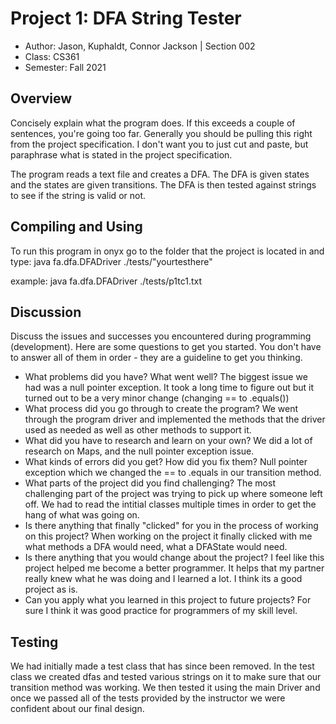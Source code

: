 # Project 1: DFA String Tester

* Author: Jason, Kuphaldt, Connor Jackson | Section 002
* Class: CS361 
* Semester: Fall 2021

## Overview

Concisely explain what the program does. If this exceeds a couple of
sentences, you're going too far. Generally you should be pulling this
right from the project specification. I don't want you to just cut and
paste, but paraphrase what is stated in the project specification.

The program reads a text file and creates a DFA. The DFA is given states
and the states are given transitions. The DFA is then tested against strings
to see if the string is valid or not. 

## Compiling and Using

To run this program in onyx go to the folder that the project is located in
and type: java fa.dfa.DFADriver ./tests/"yourtesthere" 

example: java fa.dfa.DFADriver ./tests/p1tc1.txt

## Discussion

Discuss the issues and successes you encountered during programming
(development). Here are some questions to get you started. You don't
have to answer all of them in order - they are a guideline to get you
thinking.
  * What problems did you have? What went well?
	The biggest issue we had was a null pointer exception. It took
	a long time to figure out but it turned out to be a very minor
	change (changing == to .equals())
  * What process did you go through to create the program?
	We went through the program driver and implemented
	the methods that the driver used as needed as well
	as other methods to support it.
  * What did you have to research and learn on your own?
	We did a lot of research on Maps, and the null
	pointer exception issue. 
  * What kinds of errors did you get? How did you fix them?
	Null pointer exception which we changed the == to 
	.equals in our transition method. 
  * What parts of the project did you find challenging?
	The most challenging part of the project was 
	trying to pick up where someone left off. 
	We had to read the intitial classes multiple times
	in order to get the hang of what was going
	on.
  * Is there anything that finally "clicked" for you in the process 
  of working on this project?
	When working on the project it finally clicked with me
	what methods a DFA would need, what a DFAState would need.
  * Is there anything that you would change about the project?
	I feel like this project helped me become a better programmer.
	It helps that my partner really knew what he was doing and I
	learned a lot. I think its a good project as is. 
  * Can you apply what you learned in this project to future projects?
	For sure I think it was good practice for programmers of
	my skill level. 

## Testing

We had initially made a test class that has since been removed. In the
test class we created dfas and tested various strings on it to make sure
that our transition method was working. We then tested it using the main
Driver and once we passed all of the tests provided by the instructor
we were confident about our final design.
